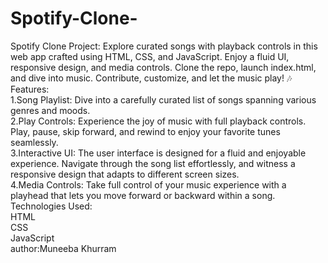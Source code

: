 # Spotify-Clone-
Spotify Clone Project: Explore curated songs with playback controls in this web app crafted using HTML, CSS, and JavaScript. Enjoy a fluid UI, responsive design, and media controls. Clone the repo, launch index.html,
and dive into music. Contribute, customize, and let the music play! 🎶
<br>
Features:
<br>
1.Song Playlist: Dive into a carefully curated list of songs spanning various genres and moods.
<br>
2.Play Controls: Experience the joy of music with full playback controls. Play, pause, skip forward, and rewind to enjoy your favorite tunes seamlessly.
<br>
3.Interactive UI: The user interface is designed for a fluid and enjoyable experience. Navigate through the song list effortlessly, and witness a responsive design that adapts to different screen sizes.
<br>
4.Media Controls: Take full control of your music experience with a playhead that lets you move forward or backward within a song.
<br>
Technologies Used:
<br>
HTML
<br>
CSS
<br>
JavaScript
<br>
author:Muneeba Khurram
